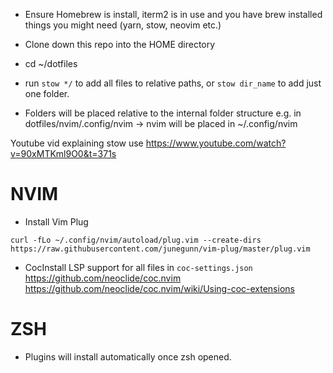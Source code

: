 - Ensure Homebrew is install, iterm2 is in use and you have brew installed things you might need (yarn, stow, neovim etc.)

- Clone down this repo into the HOME directory
- cd ~/dotfiles
- run `stow */` to add all files to relative paths, or `stow dir_name` to add just one folder.
- Folders will be placed relative to the internal folder structure e.g. in dotfiles/nvim/.config/nvim -> nvim will be placed in ~/.config/nvim

Youtube vid explaining stow use https://www.youtube.com/watch?v=90xMTKml9O0&t=371s

# NVIM

- Install Vim Plug

`curl -fLo ~/.config/nvim/autoload/plug.vim --create-dirs https://raw.githubusercontent.com/junegunn/vim-plug/master/plug.vim`

- CocInstall LSP support for all files in `coc-settings.json`
  https://github.com/neoclide/coc.nvim
  https://github.com/neoclide/coc.nvim/wiki/Using-coc-extensions

# ZSH

- Plugins will install automatically once zsh opened.
